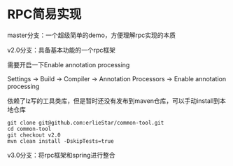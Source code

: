 # RPC简易实现

master分支：一个超级简单的demo，方便理解rpc实现的本质

v2.0分支：具备基本功能的一个rpc框架

需要开启一下Enable annotation processing

Settings -> Build -> Compiler -> Annotation Processors -> Enable annotation processing

依赖了lz写的工具类库，但是暂时还没有发布到maven仓库，可以手动install到本地仓库


```shell
git clone git@github.com:erlieStar/common-tool.git
cd common-tool
git checkout v2.0
mvn clean install -DskipTests=true
```

v3.0分支：将rpc框架和spring进行整合